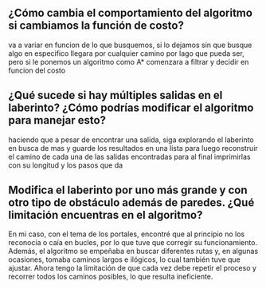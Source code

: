 ## ¿Cómo cambia el comportamiento del algoritmo si cambiamos la función de costo?

va a variar en funcion de lo que busquemos, si lo dejamos sin que busque algo en especifico llegara por cualquier camino por lago que pueda ser, pero si le ponemos un algoritmo como A\* comenzara a filtrar y decidir en funcion del costo

## ¿Qué sucede si hay múltiples salidas en el laberinto? ¿Cómo podrías modificar el algoritmo para manejar esto?

haciendo que a pesar de encontrar una salida, siga explorando el laberinto en busca de mas y guarde los resultados en una lista para luego reconstruir el camino de cada una de las salidas encontradas para al final imprimirlas con su longitud y los pasos que da

## Modifica el laberinto por uno más grande y con otro tipo de obstáculo además de paredes. ¿Qué limitación encuentras en el algoritmo?
En mi caso, con el tema de los portales, encontré que al principio no los reconocía o caía en bucles, por lo que tuve que corregir su funcionamiento. Además, el algoritmo se empeñaba en buscar diferentes rutas y, en algunas ocasiones, tomaba caminos largos e ilógicos, lo cual también tuve que ajustar. Ahora tengo la limitación de que cada vez debe repetir el proceso y recorrer todos los caminos posibles, lo que resulta ineficiente.